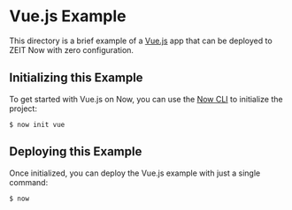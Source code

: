 # Vue.js Example

This directory is a brief example of a [Vue.js](https://vuejs.org/) app that can be deployed to ZEIT Now with zero configuration.

## Initializing this Example

To get started with Vue.js on Now, you can use the [Now CLI](https://zeit.co/download) to initialize the project:

```shell
$ now init vue
```

## Deploying this Example

Once initialized, you can deploy the Vue.js example with just a single command:

```shell
$ now
```
